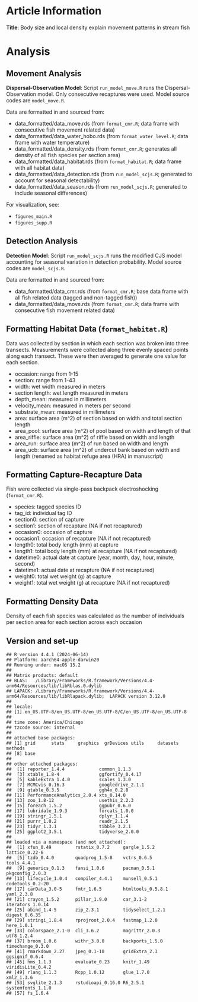 # Article Information

**Title**: Body size and local density explain movement patterns in
stream fish

# Analysis

## Movement Analysis

**Dispersal-Observation Model**: Script `run_model_move.R` runs the
Dispersal-Observation model. Only consecutive recaptures were used.
Model source codes are `model_move.R`.

Data are formatted in and sourced from:

- data_formatted/data_move.rds (from `format_cmr.R`; data frame with
  consecutive fish movement related data)
- data_formatted/data_water_hobo.rds (from `format_water_level.R`; data
  frame with water temperature)
- data_formatted/data_density.rds (from `format_cmr.R`; generates all
  density of all fish species per section area)
- data_formatted/data_habitat.rds (from `format_habitat.R`; data frame
  with all habitat data)
- data_formatted/data_detection.rds (from `run_model_scjs.R`; generated
  to account for seasonal detectability)
- data_formatted/data_season.rds (from `run_model_scjs.R`; generated to
  include seasonal differences)

For visualization, see:

- `figures_main.R`
- `figures_supp.R`

## Detection Analysis

**Detection Model**: Script `run_model_scjs.R` runs the modified CJS
model accounting for seasonal variation in detection probability. Model
source codes are `model_scjs.R`.

Data are formatted in and sourced from:

- data_formatted/data_cmr.rds (from `format_cmr.R`; base data frame with
  all fish related data (tagged and non-tagged fish))
- data_formatted/data_move.rds (from `format_cmr.R`; data frame with
  consecutive fish movement related data)

## Formatting Habitat Data (`format_habitat.R`)

Data was collected by section in which each section was broken into
three transects. Measurements were collected along three evenly spaced
points along each transect. These were then averaged to generate one
value for each section.

- occasion: range from 1-15
- section: range from 1-43
- width: wet width measured in meters
- section length: wet length measured in meters
- depth_mean: measured in millimeters
- velocity_mean: measured in meters per second
- substrate_mean: measured in millimeters
- area: surface area (m^2) of section based on width and total section
  length
- area_pool: surface area (m^2) of pool based on width and length of
  that
- area_riffle: surface area (m^2) of riffle based on width and length
- area_run: surface area (m^2) of run based on width and length
- area_ucb: surface area (m^2) of undercut bank based on width and
  length (renamed as habitat refuge area (HRA) in manuscript)

## Formatting Capture-Recapture Data

Fish were collected via single-pass backpack electroshocking
(`format_cmr.R`).

- species: tagged species ID
- tag_id: individual tag ID
- section0: section of capture
- section1: section of recapture (NA if not recaptured)
- occasion0: occasion of capture
- occasion1: occasion of recapture (NA if not recaptured)
- length0: total body length (mm) at capture
- length1: total body length (mm) at recapture (NA if not recaptured)
- datetime0: actual date at capture (year, month, day, hour, minute,
  second)
- datetime1: actual date at recapture (NA if not recaptured)
- weight0: total wet weight (g) at capture
- weight1: total wet weight (g) at recapture (NA if not recaptured)

## Formatting Density Data

Density of each fish species was calculated as the number of individuals
per section area for each section across each occasion

## Version and set-up

    ## R version 4.4.1 (2024-06-14)
    ## Platform: aarch64-apple-darwin20
    ## Running under: macOS 15.2
    ## 
    ## Matrix products: default
    ## BLAS:   /Library/Frameworks/R.framework/Versions/4.4-arm64/Resources/lib/libRblas.0.dylib 
    ## LAPACK: /Library/Frameworks/R.framework/Versions/4.4-arm64/Resources/lib/libRlapack.dylib;  LAPACK version 3.12.0
    ## 
    ## locale:
    ## [1] en_US.UTF-8/en_US.UTF-8/en_US.UTF-8/C/en_US.UTF-8/en_US.UTF-8
    ## 
    ## time zone: America/Chicago
    ## tzcode source: internal
    ## 
    ## attached base packages:
    ## [1] grid      stats     graphics  grDevices utils     datasets  methods  
    ## [8] base     
    ## 
    ## other attached packages:
    ##  [1] reporter_1.4.4             common_1.1.3              
    ##  [3] xtable_1.8-4               ggfortify_0.4.17          
    ##  [5] kableExtra_1.4.0           scales_1.3.0              
    ##  [7] MCMCvis_0.16.3             googledrive_2.1.1         
    ##  [9] gtable_0.3.5               ggh4x_0.2.8               
    ## [11] PerformanceAnalytics_2.0.4 xts_0.14.0                
    ## [13] zoo_1.8-12                 usethis_2.2.3             
    ## [15] foreach_1.5.2              ggpubr_0.6.0              
    ## [17] lubridate_1.9.3            forcats_1.0.0             
    ## [19] stringr_1.5.1              dplyr_1.1.4               
    ## [21] purrr_1.0.2                readr_2.1.5               
    ## [23] tidyr_1.3.1                tibble_3.2.1              
    ## [25] ggplot2_3.5.1              tidyverse_2.0.0           
    ## 
    ## loaded via a namespace (and not attached):
    ##  [1] xfun_0.49         rstatix_0.7.2     gargle_1.5.2      lattice_0.22-6   
    ##  [5] tzdb_0.4.0        quadprog_1.5-8    vctrs_0.6.5       tools_4.4.1      
    ##  [9] generics_0.1.3    fansi_1.0.6       pacman_0.5.1      pkgconfig_2.0.3  
    ## [13] lifecycle_1.0.4   compiler_4.4.1    munsell_0.5.1     codetools_0.2-20 
    ## [17] carData_3.0-5     fmtr_1.6.5        htmltools_0.5.8.1 yaml_2.3.8       
    ## [21] crayon_1.5.2      pillar_1.9.0      car_3.1-2         iterators_1.0.14 
    ## [25] abind_1.4-5       zip_2.3.1         tidyselect_1.2.1  digest_0.6.35    
    ## [29] stringi_1.8.4     rprojroot_2.0.4   fastmap_1.2.0     here_1.0.1       
    ## [33] colorspace_2.1-0  cli_3.6.2         magrittr_2.0.3    utf8_1.2.4       
    ## [37] broom_1.0.6       withr_3.0.0       backports_1.5.0   timechange_0.3.0 
    ## [41] rmarkdown_2.27    jpeg_0.1-10       gridExtra_2.3     ggsignif_0.6.4   
    ## [45] hms_1.1.3         evaluate_0.23     knitr_1.49        viridisLite_0.4.2
    ## [49] rlang_1.1.3       Rcpp_1.0.12       glue_1.7.0        xml2_1.3.6       
    ## [53] svglite_2.1.3     rstudioapi_0.16.0 R6_2.5.1          systemfonts_1.1.0
    ## [57] fs_1.6.4
